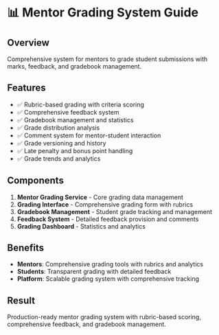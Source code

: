 # 📊 Mentor Grading System Guide

## Overview
Comprehensive system for mentors to grade student submissions with marks, feedback, and gradebook management.

## Features
- ✅ Rubric-based grading with criteria scoring
- ✅ Comprehensive feedback system
- ✅ Gradebook management and statistics
- ✅ Grade distribution analysis
- ✅ Comment system for mentor-student interaction
- ✅ Grade versioning and history
- ✅ Late penalty and bonus point handling
- ✅ Grade trends and analytics

## Components
1. **Mentor Grading Service** - Core grading data management
2. **Grading Interface** - Comprehensive grading form with rubrics
3. **Gradebook Management** - Student grade tracking and management
4. **Feedback System** - Detailed feedback provision and comments
5. **Grading Dashboard** - Statistics and analytics

## Benefits
- **Mentors**: Comprehensive grading tools with rubrics and analytics
- **Students**: Transparent grading with detailed feedback
- **Platform**: Scalable grading system with comprehensive tracking

## Result
Production-ready mentor grading system with rubric-based scoring, comprehensive feedback, and gradebook management.
